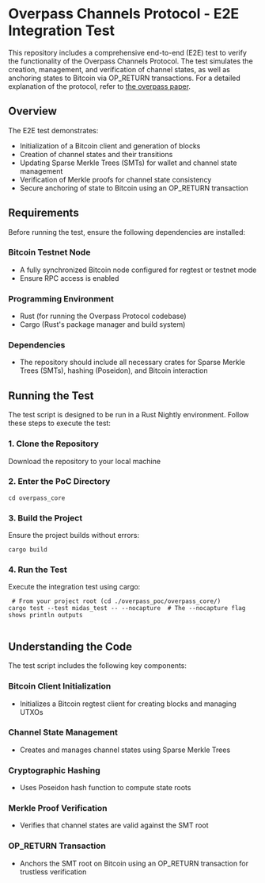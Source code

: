 # Overpass Channels Protocol - E2E Integration Test

This repository includes a comprehensive end-to-end (E2E) test to verify the functionality of the Overpass Channels Protocol. The test simulates the creation, management, and verification of channel states, as well as anchoring states to Bitcoin via OP_RETURN transactions. For a detailed explanation of the protocol, refer to [ the overpass paper](overpass_paper.pdf).

## Overview

The E2E test demonstrates:

- Initialization of a Bitcoin client and generation of blocks
- Creation of channel states and their transitions
- Updating Sparse Merkle Trees (SMTs) for wallet and channel state management
- Verification of Merkle proofs for channel state consistency
- Secure anchoring of state to Bitcoin using an OP_RETURN transaction

## Requirements

Before running the test, ensure the following dependencies are installed:

### Bitcoin Testnet Node

- A fully synchronized Bitcoin node configured for regtest or testnet mode
- Ensure RPC access is enabled

### Programming Environment

- Rust (for running the Overpass Protocol codebase)
- Cargo (Rust's package manager and build system)

### Dependencies

- The repository should include all necessary crates for Sparse Merkle Trees (SMTs), hashing (Poseidon), and Bitcoin interaction

## Running the Test

The test script is designed to be run in a Rust Nightly environment. Follow these steps to execute the test:

### 1. Clone the Repository

Download the repository to your local machine

### 2. Enter the PoC Directory

```
cd overpass_core
```

### 3. Build the Project

Ensure the project builds without errors:

```
cargo build
```

### 4. Run the Test

Execute the integration test using cargo:

```
 # From your project root (cd ./overpass_poc/overpass_core/)
cargo test --test midas_test -- --nocapture  # The --nocapture flag shows println outputs


```

## Understanding the Code

The test script includes the following key components:

### Bitcoin Client Initialization

- Initializes a Bitcoin regtest client for creating blocks and managing UTXOs

### Channel State Management

- Creates and manages channel states using Sparse Merkle Trees

### Cryptographic Hashing

- Uses Poseidon hash function to compute state roots

### Merkle Proof Verification

- Verifies that channel states are valid against the SMT root

### OP_RETURN Transaction

- Anchors the SMT root on Bitcoin using an OP_RETURN transaction for trustless verification

